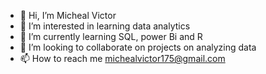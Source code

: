 - 👋 Hi, I’m Micheal Victor
- 👀 I’m interested in learning data analytics
- 🌱 I’m currently learning SQL, power Bi and R
- 💞️ I’m looking to collaborate on projects on analyzing data
- 📫 How to reach me michealvictor175@gmail.com

<!---
miguelvhee/miguelvhee is a ✨ special ✨ repository because its `README.md` (this file) appears on your GitHub profile.
You can click the Preview link to take a look at your changes.
--->
